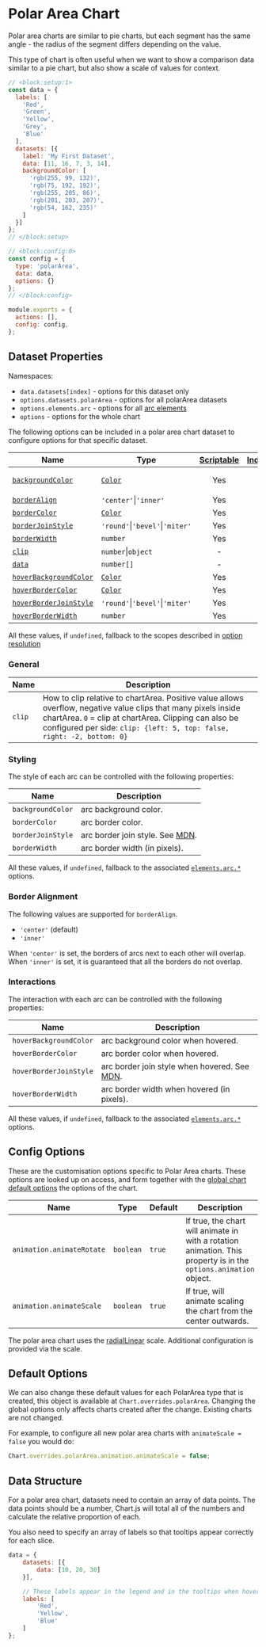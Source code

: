# Polar Area Chart

Polar area charts are similar to pie charts, but each segment has the same angle - the radius of the segment differs depending on the value.

This type of chart is often useful when we want to show a comparison data similar to a pie chart, but also show a scale of values for context.

```js chart-editor
// <block:setup:1>
const data = {
  labels: [
    'Red',
    'Green',
    'Yellow',
    'Grey',
    'Blue'
  ],
  datasets: [{
    label: 'My First Dataset',
    data: [11, 16, 7, 3, 14],
    backgroundColor: [
      'rgb(255, 99, 132)',
      'rgb(75, 192, 192)',
      'rgb(255, 205, 86)',
      'rgb(201, 203, 207)',
      'rgb(54, 162, 235)'
    ]
  }]
};
// </block:setup>

// <block:config:0>
const config = {
  type: 'polarArea',
  data: data,
  options: {}
};
// </block:config>

module.exports = {
  actions: [],
  config: config,
};
```

## Dataset Properties

Namespaces:

* `data.datasets[index]` - options for this dataset only
* `options.datasets.polarArea` - options for all polarArea datasets
* `options.elements.arc` - options for all [arc elements](../configuration/elements.md#arc-configuration)
* `options` - options for the whole chart

The following options can be included in a polar area chart dataset to configure options for that specific dataset.

| Name | Type | [Scriptable](../general/options.md#scriptable-options) | [Indexable](../general/options.md#indexable-options) | Default
| ---- | ---- | :----: | :----: | ----
| [`backgroundColor`](#styling) | [`Color`](../general/colors.md) | Yes | Yes | `'rgba(0, 0, 0, 0.1)'`
| [`borderAlign`](#border-alignment) | `'center'`\|`'inner'` | Yes | Yes | `'center'`
| [`borderColor`](#styling) | [`Color`](../general/colors.md) | Yes | Yes | `'#fff'`
| [`borderJoinStyle`](#styling) | `'round'`\|`'bevel'`\|`'miter'` | Yes | Yes | `undefined`
| [`borderWidth`](#styling) | `number` | Yes | Yes | `2`
| [`clip`](#general) | `number`\|`object` | - | - | `undefined`
| [`data`](#data-structure) | `number[]` | - | - | **required**
| [`hoverBackgroundColor`](#interactions) | [`Color`](../general/colors.md) | Yes | Yes | `undefined`
| [`hoverBorderColor`](#interactions) | [`Color`](../general/colors.md) | Yes | Yes | `undefined`
| [`hoverBorderJoinStyle`](#interactions) | `'round'`\|`'bevel'`\|`'miter'` | Yes | Yes | `undefined`
| [`hoverBorderWidth`](#interactions) | `number` | Yes | Yes | `undefined`

All these values, if `undefined`, fallback to the scopes described in [option resolution](../general/options)

### General

| Name | Description
| ---- | ----
| `clip` | How to clip relative to chartArea. Positive value allows overflow, negative value clips that many pixels inside chartArea. `0` = clip at chartArea. Clipping can also be configured per side: `clip: {left: 5, top: false, right: -2, bottom: 0}`

### Styling

The style of each arc can be controlled with the following properties:

| Name | Description
| ---- | ----
| `backgroundColor` | arc background color.
| `borderColor` | arc border color.
| `borderJoinStyle` | arc border join style. See [MDN](https://developer.mozilla.org/en-US/docs/Web/API/CanvasRenderingContext2D/lineJoin).
| `borderWidth` | arc border width (in pixels).

All these values, if `undefined`, fallback to the associated [`elements.arc.*`](../configuration/elements.md#arc-configuration) options.

### Border Alignment

The following values are supported for `borderAlign`.

* `'center'` (default)
* `'inner'`

When `'center'` is set, the borders of arcs next to each other will overlap. When `'inner'` is set, it is guaranteed that all the borders do not overlap.

### Interactions

The interaction with each arc can be controlled with the following properties:

| Name | Description
| ---- | -----------
| `hoverBackgroundColor` | arc background color when hovered.
| `hoverBorderColor` | arc border color when hovered.
| `hoverBorderJoinStyle` | arc border join style when hovered. See [MDN](https://developer.mozilla.org/en-US/docs/Web/API/CanvasRenderingContext2D/lineJoin).
| `hoverBorderWidth` | arc border width when hovered (in pixels).

All these values, if `undefined`, fallback to the associated [`elements.arc.*`](../configuration/elements.md#arc-configuration) options.

## Config Options

These are the customisation options specific to Polar Area charts. These options are looked up on access, and form together with the [global chart default options](#default-options) the options of the chart.

| Name | Type | Default | Description
| ---- | ---- | ------- | -----------
| `animation.animateRotate` | `boolean` | `true` | If true, the chart will animate in with a rotation animation. This property is in the `options.animation` object.
| `animation.animateScale` | `boolean` | `true` | If true, will animate scaling the chart from the center outwards.

The polar area chart uses the [radialLinear](../axes/radial/linear.md) scale. Additional configuration is provided via the scale.

## Default Options

We can also change these default values for each PolarArea type that is created, this object is available at `Chart.overrides.polarArea`. Changing the global options only affects charts created after the change. Existing charts are not changed.

For example, to configure all new polar area charts with `animateScale = false` you would do:

```javascript
Chart.overrides.polarArea.animation.animateScale = false;
```

## Data Structure

For a polar area chart, datasets need to contain an array of data points. The data points should be a number, Chart.js will total all of the numbers and calculate the relative proportion of each.

You also need to specify an array of labels so that tooltips appear correctly for each slice.

```javascript
data = {
    datasets: [{
        data: [10, 20, 30]
    }],

    // These labels appear in the legend and in the tooltips when hovering different arcs
    labels: [
        'Red',
        'Yellow',
        'Blue'
    ]
};
```
